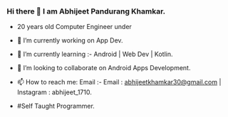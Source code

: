 ### Hi there 👋 I am Abhijeet Pandurang Khamkar.

- 20 years old Computer Engineer under

- 🔭 I’m currently working on App Dev.
- 🌱 I’m currently learning :- Android  | Web Dev | Kotlin.
- 👯 I’m looking to collaborate on Android Apps Development.
- 📫 How to reach me: Email :- Email : abhijeetkhamkar30@gmail.com | Instagram : abhijeet_1710.
- #Self Taught Programmer.

